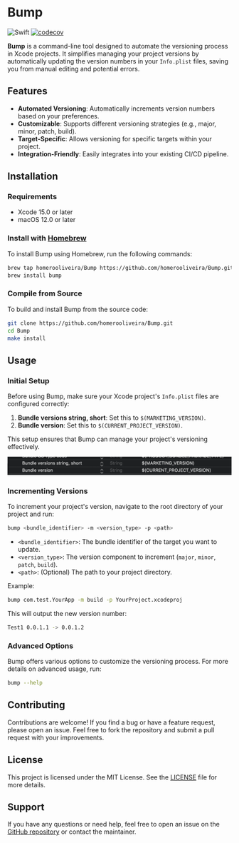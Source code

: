 
# Bump

![Swift](https://github.com/homerooliveira/Bump/actions/workflows/build.yml/badge.svg)
[![codecov](https://codecov.io/gh/homerooliveira/Bump/branch/master/graph/badge.svg?token=33PIP7NUZO)](https://codecov.io/gh/homerooliveira/Bump)

**Bump** is a command-line tool designed to automate the versioning process in Xcode projects. It simplifies managing your project versions by automatically updating the version numbers in your `Info.plist` files, saving you from manual editing and potential errors.

## Features

- **Automated Versioning**: Automatically increments version numbers based on your preferences.
- **Customizable**: Supports different versioning strategies (e.g., major, minor, patch, build).
- **Target-Specific**: Allows versioning for specific targets within your project.
- **Integration-Friendly**: Easily integrates into your existing CI/CD pipeline.

## Installation

### Requirements

- Xcode 15.0 or later
- macOS 12.0 or later

### Install with [Homebrew](https://brew.sh/)

To install Bump using Homebrew, run the following commands:

```bash
brew tap homerooliveira/Bump https://github.com/homerooliveira/Bump.git
brew install bump
```

### Compile from Source

To build and install Bump from the source code:

```bash
git clone https://github.com/homerooliveira/Bump.git
cd Bump
make install
```

## Usage

### Initial Setup

Before using Bump, make sure your Xcode project's `Info.plist` files are configured correctly:

1. **Bundle versions string, short**: Set this to `$(MARKETING_VERSION)`.
2. **Bundle version**: Set this to `$(CURRENT_PROJECT_VERSION)`.

This setup ensures that Bump can manage your project's versioning effectively.

![Info.plist Setup](assets/infoplist-sample.png)

### Incrementing Versions

To increment your project's version, navigate to the root directory of your project and run:

```bash
bump <bundle_identifier> -m <version_type> -p <path>
```

- `<bundle_identifier>`: The bundle identifier of the target you want to update.
- `<version_type>`: The version component to increment (`major`, `minor`, `patch`, `build`).
- `<path>`: (Optional) The path to your project directory.

Example:

```bash
bump com.test.YourApp -m build -p YourProject.xcodeproj
```

This will output the new version number:

```bash
Test1 0.0.1.1 -> 0.0.1.2
```

### Advanced Options

Bump offers various options to customize the versioning process. For more details on advanced usage, run:

```bash
bump --help
```

## Contributing

Contributions are welcome! If you find a bug or have a feature request, please open an issue. Feel free to fork the repository and submit a pull request with your improvements.

## License

This project is licensed under the MIT License. See the [LICENSE](LICENSE) file for more details.

## Support

If you have any questions or need help, feel free to open an issue on the [GitHub repository](https://github.com/homerooliveira/Bump) or contact the maintainer.
